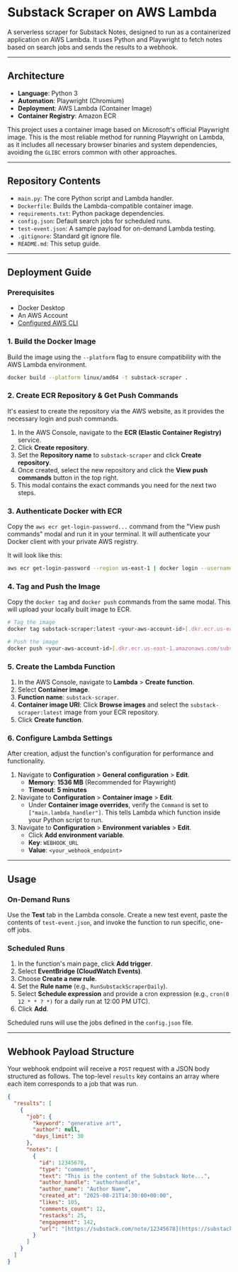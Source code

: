 # Substack Scraper on AWS Lambda

A serverless scraper for Substack Notes, designed to run as a containerized application on AWS Lambda. It uses Python and Playwright to fetch notes based on search jobs and sends the results to a webhook.

---

## Architecture

- **Language**: Python 3
- **Automation**: Playwright (Chromium)
- **Deployment**: AWS Lambda (Container Image)
- **Container Registry**: Amazon ECR

This project uses a container image based on Microsoft's official Playwright image. This is the most reliable method for running Playwright on Lambda, as it includes all necessary browser binaries and system dependencies, avoiding the `GLIBC` errors common with other approaches.

---

## Repository Contents

- `main.py`: The core Python script and Lambda handler.
- `Dockerfile`: Builds the Lambda-compatible container image.
- `requirements.txt`: Python package dependencies.
- `config.json`: Default search jobs for scheduled runs.
- `test-event.json`: A sample payload for on-demand Lambda testing.
- `.gitignore`: Standard git ignore file.
- `README.md`: This setup guide.

---

## Deployment Guide

### Prerequisites

- Docker Desktop
- An AWS Account
- [Configured AWS CLI](https://docs.aws.amazon.com/cli/latest/userguide/cli-chap-configure.html)

### 1. Build the Docker Image

Build the image using the `--platform` flag to ensure compatibility with the AWS Lambda environment.

```sh
docker build --platform linux/amd64 -t substack-scraper .
```

### 2\. Create ECR Repository & Get Push Commands

It's easiest to create the repository via the AWS website, as it provides the necessary login and push commands.

1.  In the AWS Console, navigate to the **ECR (Elastic Container Registry)** service.
2.  Click **Create repository**.
3.  Set the **Repository name** to `substack-scraper` and click **Create repository**.
4.  Once created, select the new repository and click the **View push commands** button in the top right.
5.  This modal contains the exact commands you need for the next two steps.

### 3\. Authenticate Docker with ECR

Copy the `aws ecr get-login-password...` command from the "View push commands" modal and run it in your terminal. It will authenticate your Docker client with your private AWS registry.

It will look like this:

```sh
aws ecr get-login-password --region us-east-1 | docker login --username AWS --password-stdin <your-aws-account-id>.dkr.ecr.us-east-1.amazonaws.com
```

### 4\. Tag and Push the Image

Copy the `docker tag` and `docker push` commands from the same modal. This will upload your locally built image to ECR.

```sh
# Tag the image
docker tag substack-scraper:latest <your-aws-account-id>[.dkr.ecr.us-east-1.amazonaws.com/substack-scraper:latest](https://.dkr.ecr.us-east-1.amazonaws.com/substack-scraper:latest)

# Push the image
docker push <your-aws-account-id>[.dkr.ecr.us-east-1.amazonaws.com/substack-scraper:latest](https://.dkr.ecr.us-east-1.amazonaws.com/substack-scraper:latest)
```

### 5\. Create the Lambda Function

1.  In the AWS Console, navigate to **Lambda** \> **Create function**.
2.  Select **Container image**.
3.  **Function name**: `substack-scraper`.
4.  **Container image URI**: Click **Browse images** and select the `substack-scraper:latest` image from your ECR repository.
5.  Click **Create function**.

### 6\. Configure Lambda Settings

After creation, adjust the function's configuration for performance and functionality.

1.  Navigate to **Configuration** \> **General configuration** \> **Edit**.
    - **Memory**: **1536 MB** (Recommended for Playwright)
    - **Timeout**: **5 minutes**
2.  Navigate to **Configuration** \> **Container image** \> **Edit**.
    - Under **Container image overrides**, verify the `Command` is set to `["main.lambda_handler"]`. This tells Lambda which function inside your Python script to run.
3.  Navigate to **Configuration** \> **Environment variables** \> **Edit**.
    - Click **Add environment variable**.
    - **Key**: `WEBHOOK_URL`
    - **Value**: `<your_webhook_endpoint>`

---

## Usage

### On-Demand Runs

Use the **Test** tab in the Lambda console. Create a new test event, paste the contents of `test-event.json`, and invoke the function to run specific, one-off jobs.

### Scheduled Runs

1.  In the function's main page, click **Add trigger**.
2.  Select **EventBridge (CloudWatch Events)**.
3.  Choose **Create a new rule**.
4.  Set the **Rule name** (e.g., `RunSubstackScraperDaily`).
5.  Select **Schedule expression** and provide a cron expression (e.g., `cron(0 12 * * ? *)` for a daily run at 12:00 PM UTC).
6.  Click **Add**.

Scheduled runs will use the jobs defined in the `config.json` file.

---

## Webhook Payload Structure

Your webhook endpoint will receive a `POST` request with a JSON body structured as follows. The top-level `results` key contains an array where each item corresponds to a job that was run.

```json
{
  "results": [
    {
      "job": {
        "keyword": "generative art",
        "author": null,
        "days_limit": 30
      },
      "notes": [
        {
          "id": 12345678,
          "type": "comment",
          "text": "This is the content of the Substack Note...",
          "author_handle": "authorhandle",
          "author_name": "Author Name",
          "created_at": "2025-08-21T14:30:00+00:00",
          "likes": 105,
          "comments_count": 12,
          "restacks": 25,
          "engagement": 142,
          "url": "[https://substack.com/note/12345678](https://substack.com/note/12345678)"
        }
      ]
    }
  ]
}
```

```

```
